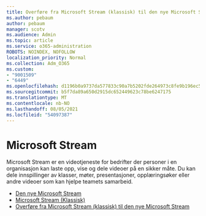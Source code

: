 ```yaml
---
title: Overføre fra Microsoft Stream (klassisk) til den nye Microsoft Stream
ms.author: pebaum
author: pebaum
manager: scotv
ms.audience: Admin
ms.topic: article
ms.service: o365-administration
ROBOTS: NOINDEX, NOFOLLOW
localization_priority: Normal
ms.collection: Adm_O365
ms.custom:
- "9001509"
- "6449"
ms.openlocfilehash: d1196b0a9737da577833c90a7b5202fde264973c8fe9b196ec55d595315d2a20
ms.sourcegitcommit: b5f7da89a650d2915dc652449623c78be6247175
ms.translationtype: MT
ms.contentlocale: nb-NO
ms.lasthandoff: 08/05/2021
ms.locfileid: "54097387"
---
```

# <a name="microsoft-stream"></a>Microsoft Stream

Microsoft Stream er en videotjeneste for bedrifter der personer i en organisasjon kan laste opp, vise og dele videoer på en sikker måte. Du kan dele innspillinger av klasser, møter, presentasjoner, opplæringsøker eller andre videoer som kan hjelpe teamets samarbeid.  

- [Den nye Microsoft Stream](https://docs.microsoft.com/stream/new-stream)
- [Microsoft Stream (Klassisk)](https://docs.microsoft.com/stream/overview)
- [Overføre fra Microsoft Stream (klassisk) til den nye Microsoft Stream](https://docs.microsoft.com/stream/classic-migration)